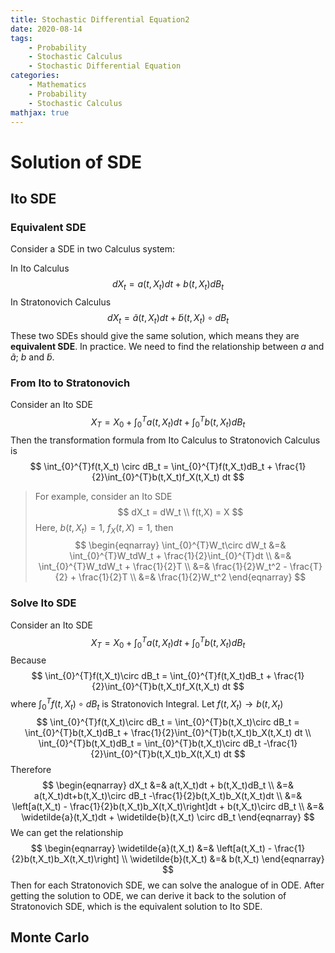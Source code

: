 ```yaml
---
title: Stochastic Differential Equation2
date: 2020-08-14
tags: 
	- Probability
	- Stochastic Calculus
	- Stochastic Differential Equation
categories: 
	- Mathematics
	- Probability
	- Stochastic Calculus
mathjax: true
---
```


 # Solution of SDE

## Ito SDE 

### Equivalent SDE 

Consider a SDE in two Calculus system:

In Ito Calculus
$$
dX_t = a(t,X_t)dt + b(t,X_t)dB_t
$$
In Stratonovich Calculus
$$
dX_t = \widetilde{a}(t,X_t)dt + \widetilde{b}(t,X_t) \circ dB_t
$$
These two SDEs should give the same solution, which means they are __equivalent SDE__. In practice. We need to find the relationship between $a$ and $\tilde{a}$; $b$ and $\tilde{b}$.

### From Ito to Stratonovich

Consider an Ito SDE
$$
X_T = X_0 + \int_{0}^{T}a(t,X_t)dt + \int_{0}^{T}b(t,X_t)dB_t
$$
Then the transformation formula from Ito Calculus to Stratonovich Calculus is
$$
\int_{0}^{T}f(t,X_t) \circ dB_t = \int_{0}^{T}f(t,X_t)dB_t + \frac{1}{2}\int_{0}^{T}b(t,X_t)f_X(t,X_t) dt
$$


> For example, consider an Ito SDE
> $$
> dX_t = dW_t \\
> f(t,X) = X
> $$
> Here, $b(t,X_t) = 1$, $f_X(t,X) = 1$, then
> $$
> \begin{eqnarray}
> \int_{0}^{T}W_t\circ dW_t &=& \int_{0}^{T}W_tdW_t + \frac{1}{2}\int_{0}^{T}dt \\
> &=& \int_{0}^{T}W_tdW_t + \frac{1}{2}T \\
> &=& \frac{1}{2}W_t^2 - \frac{T}{2} + \frac{1}{2}T \\
> &=& \frac{1}{2}W_t^2
> \end{eqnarray}
> $$

### Solve Ito SDE

Consider an Ito SDE
$$
X_T = X_0 + \int_{0}^{T}a(t,X_t)dt + \int_{0}^{T}b(t,X_t)dB_t
$$
Because
$$
\int_{0}^{T}f(t,X_t)\circ dB_t = \int_{0}^{T}f(t,X_t)dB_t + \frac{1}{2}\int_{0}^{T}b(t,X_t)f_X(t,X_t) dt
$$
where $\int_{0}^{T}f(t,X_t)\circ dB_t$ is Stratonovich Integral. Let $f(t,X_t) \to b(t, X_t)$
$$
\int_{0}^{T}f(t,X_t)\circ dB_t = \int_{0}^{T}b(t,X_t)\circ dB_t = \int_{0}^{T}b(t,X_t)dB_t + \frac{1}{2}\int_{0}^{T}b(t,X_t)b_X(t,X_t) dt \\
\int_{0}^{T}b(t,X_t)dB_t  =  \int_{0}^{T}b(t,X_t)\circ dB_t -\frac{1}{2}\int_{0}^{T}b(t,X_t)b_X(t,X_t) dt
$$
Therefore
$$
\begin{eqnarray}
dX_t &=& a(t,X_t)dt + b(t,X_t)dB_t \\
&=& a(t,X_t)dt+b(t,X_t)\circ dB_t -\frac{1}{2}b(t,X_t)b_X(t,X_t)dt \\
&=& \left[a(t,X_t) - \frac{1}{2}b(t,X_t)b_X(t,X_t)\right]dt + b(t,X_t)\circ dB_t \\
&=& \widetilde{a}(t,X_t)dt + \widetilde{b}(t,X_t) \circ dB_t
\end{eqnarray}
$$
We can get the relationship
$$
\begin{eqnarray}
\widetilde{a}(t,X_t) &=& \left[a(t,X_t) - \frac{1}{2}b(t,X_t)b_X(t,X_t)\right] \\
\widetilde{b}(t,X_t) &=& b(t,X_t)
\end{eqnarray}
$$
Then for each Stratonovich SDE, we can solve the analogue of in ODE. After getting the solution to ODE, we can derive it back to the solution of Stratonovich SDE, which is the equivalent solution to Ito SDE.



## Monte Carlo


